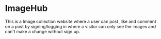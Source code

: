 # ImageHub
This is a Image collection website where a user can post ,like and comment on a post by signing/logging in where a visitor can only see the images and can't make a change without sign up.
